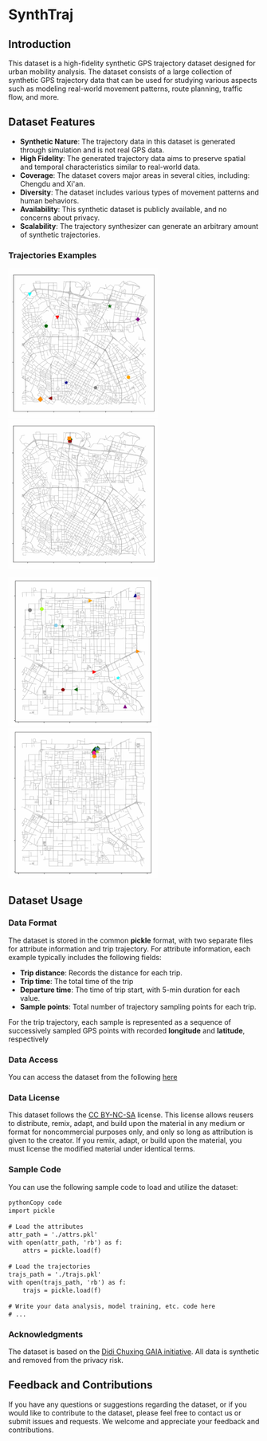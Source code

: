 # SynthTraj

## Introduction

This dataset is a high-fidelity synthetic GPS trajectory dataset designed for urban mobility analysis. The dataset consists of a large collection of synthetic GPS trajectory data that can be used for studying various aspects such as modeling real-world movement patterns, route planning, traffic flow, and more.

## Dataset Features

- **Synthetic Nature**: The trajectory data in this dataset is generated through simulation and is not real GPS data.
- **High Fidelity**: The generated trajectory data aims to preserve spatial and temporal characteristics similar to real-world data.
- **Coverage**: The dataset covers major areas in several cities, including: Chengdu and Xi'an.
- **Diversity**: The dataset includes various types of movement patterns and human behaviors.
-  **Availability**: This synthetic dataset is publicly available, and no concerns about privacy.
- **Scalability**: The trajectory synthesizer can generate an arbitrary amount of synthetic trajectories.

### Trajectories Examples

<img src="./imgs/cd_multi_trips.gif" height=300><img src="./imgs/cd_od_trips.gif" height=300>

<img src="./imgs/xa_multi_trips.gif" height=300><img src="./imgs/xa_od_trips.gif" height=300>

## Dataset Usage

### Data Format

The dataset is stored in the common **pickle** format, with two separate files for attribute information and trip trajectory. For attribute information, each example typically includes the following fields:

- **Trip distance**: Records the distance for each trip.
- **Trip time**: The total time of the trip
- **Departure time**: The time of trip start, with 5-min duration for each value.
- **Sample points**: Total number of trajectory sampling points for each trip.

For the trip trajectory, each sample is represented as  a sequence of successively sampled GPS points with recorded **longitude** and **latitude**, respectively

### Data Access

You can access the dataset from the following [here](https://drive.google.com/drive/folders/1WLQ-JQar1_SteDY4zP2u6rzaIbq7v2l8?usp=sharing)

### Data License

This dataset follows the [CC BY-NC-SA](https://creativecommons.org/licenses/by-nc-sa/4.0/) license. This license allows reusers to distribute, remix, adapt, and build upon the material in any medium or format for noncommercial purposes only, and only so long as attribution is given to the creator. If you remix, adapt, or build upon the material, you must license the modified material under identical terms.

### Sample Code

You can use the following sample code to load and utilize the dataset:

```
pythonCopy code
import pickle

# Load the attributes
attr_path = './attrs.pkl'
with open(attr_path, 'rb') as f:
    attrs = pickle.load(f)
   
# Load the trajectories
trajs_path = './trajs.pkl'
with open(trajs_path, 'rb') as f:
    trajs = pickle.load(f)

# Write your data analysis, model training, etc. code here
# ...
```

### Acknowledgments

The dataset is based on the [Didi Chuxing GAIA initiative](https://outreach.didichuxing.com/). All data is synthetic and removed from the privacy risk.

## Feedback and Contributions

If you have any questions or suggestions regarding the dataset, or if you would like to contribute to the dataset, please feel free to contact us or submit issues and requests. We welcome and appreciate your feedback and contributions.
